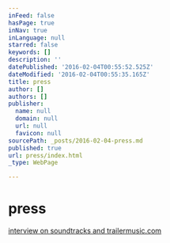 ```yaml
---
inFeed: false
hasPage: true
inNav: true
inLanguage: null
starred: false
keywords: []
description: ''
datePublished: '2016-02-04T00:55:52.525Z'
dateModified: '2016-02-04T00:55:35.165Z'
title: press
author: []
authors: []
publisher:
  name: null
  domain: null
  url: null
  favicon: null
sourcePath: _posts/2016-02-04-press.md
published: true
url: press/index.html
_type: WebPage

---
```

# press

[interview on soundtracks and trailermusic.com][0]

[0]: http://www.soundtracksandtrailermusic.com/2015/05/christian-schumann-and-the-world-of-conducting/
